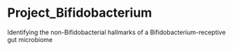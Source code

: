 # Project_Bifidobacterium
Identifying the non-Bifidobacterial hallmarks of a Bifidobacterium-receptive gut microbiome
